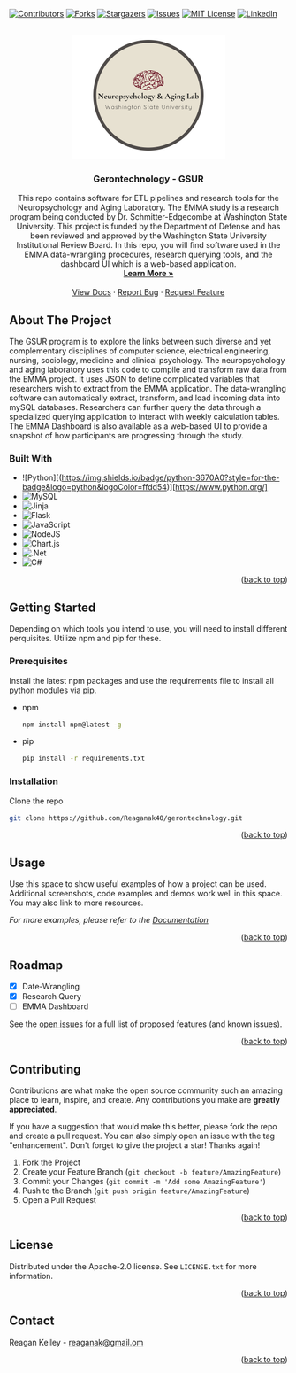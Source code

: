 <!-- Improved compatibility of back to top link: See: https://github.com/othneildrew/Best-README-Template/pull/73 -->
<a name="readme-top"></a>
<!--
*** Thanks for checking out the Best-README-Template. If you have a suggestion
*** that would make this better, please fork the repo and create a pull request
*** or simply open an issue with the tag "enhancement".
*** Don't forget to give the project a star!
*** Thanks again! Now go create something AMAZING! :D
-->



<!-- PROJECT SHIELDS -->
<!--
*** I'm using markdown "reference style" links for readability.
*** Reference links are enclosed in brackets [ ] instead of parentheses ( ).
*** See the bottom of this document for the declaration of the reference variables
*** for contributors-url, forks-url, etc. This is an optional, concise syntax you may use.
*** https://www.markdownguide.org/basic-syntax/#reference-style-links
-->
[![Contributors][contributors-shield]][contributors-url]
[![Forks][forks-shield]][forks-url]
[![Stargazers][stars-shield]][stars-url]
[![Issues][issues-shield]][issues-url]
[![MIT License][license-shield]][license-url]
[![LinkedIn][linkedin-shield]][linkedin-url]



<!-- PROJECT LOGO -->
<br />
<div align="center">
  <a href="https://github.com/Reaganak40/gerontechnology">
    <img src="docs/images/neuropsychology_and_aging_lab_img.png" alt="Logo" width="277" height="223">
  </a>

<h3 align="center">Gerontechnology - GSUR</h3>

  <p align="center">
    This repo contains software for ETL pipelines and research tools for the Neuropsychology and Aging Laboratory. The EMMA study is a research program being conducted by Dr. Schmitter-Edgecombe at Washington State University. This project is funded by the Department of Defense and has been reviewed and approved by the Washington State University Institutional Review Board. In this repo,
    you will find software used in the EMMA data-wrangling procedures, research querying tools, and the dashboard UI which is a web-based application.
    <br />
    <a href="https://labs.wsu.edu/neuropsychology-aging/home/emma-information/"><strong>Learn More »</strong></a>
    <br />
    <br />
    <a href="https://github.com/Reaganak40/gerontechnology/blob/main/docs/OFFLINE%20-%20EMMA%20Gerontechnology%20Docs.pdf">View Docs</a>
    ·
    <a href="https://github.com/Reaganak40/gerontechnology/issues">Report Bug</a>
    ·
    <a href="https://github.com/Reaganak40/gerontechnology/issues">Request Feature</a>
  </p>
</div>


<!-- ABOUT THE PROJECT -->
## About The Project

The GSUR program is to explore the links between such diverse and yet complementary disciplines of computer science, electrical engineering, nursing, sociology, medicine and clinical psychology.
The neuropsychology and aging laboratory uses this code to compile and transform raw data from the EMMA project. It uses JSON to define complicated variables that researchers wish to
extract from the EMMA application. The data-wrangling software can automatically extract, transform, and load incoming data into mySQL databases. Researchers can further query the data through a specialized
querying application to interact with weekly calculation tables. The EMMA Dashboard is also available as a web-based UI to provide a snapshot of how participants are progressing through the study.

### Built With

* ![Python][(https://img.shields.io/badge/python-3670A0?style=for-the-badge&logo=python&logoColor=ffdd54)][https://www.python.org/]
* ![MySQL](https://img.shields.io/badge/mysql-%2300f.svg?style=for-the-badge&logo=mysql&logoColor=white)
* ![Jinja](https://img.shields.io/badge/jinja-white.svg?style=for-the-badge&logo=jinja&logoColor=black)
* ![Flask](https://img.shields.io/badge/flask-%23000.svg?style=for-the-badge&logo=flask&logoColor=white)
* ![JavaScript](https://img.shields.io/badge/javascript-%23323330.svg?style=for-the-badge&logo=javascript&logoColor=%23F7DF1E)
* ![NodeJS](https://img.shields.io/badge/node.js-6DA55F?style=for-the-badge&logo=node.js&logoColor=white)
* ![Chart.js](https://img.shields.io/badge/chart.js-F5788D.svg?style=for-the-badge&logo=chart.js&logoColor=white)
* ![.Net](https://img.shields.io/badge/.NET-5C2D91?style=for-the-badge&logo=.net&logoColor=white)
* ![C#](https://img.shields.io/badge/c%23-%23239120.svg?style=for-the-badge&logo=c-sharp&logoColor=white)

<p align="right">(<a href="#readme-top">back to top</a>)</p>


<!-- GETTING STARTED -->
## Getting Started

Depending on which tools you intend to use, you will need to install different perquisites. Utilize
npm and pip for these.

### Prerequisites

Install the latest npm packages and use the requirements file to install all python modules via pip.
* npm
  ```sh
  npm install npm@latest -g
  ```

* pip
  ```sh
  pip install -r requirements.txt
  ```

### Installation

Clone the repo
   ```sh
   git clone https://github.com/Reaganak40/gerontechnology.git
   ```
<p align="right">(<a href="#readme-top">back to top</a>)</p>

<!-- USAGE EXAMPLES -->
## Usage

Use this space to show useful examples of how a project can be used. Additional screenshots, code examples and demos work well in this space. You may also link to more resources.

_For more examples, please refer to the [Documentation](https://github.com/Reaganak40/gerontechnology/blob/main/docs/OFFLINE%20-%20EMMA%20Gerontechnology%20Docs.pdf)_

<p align="right">(<a href="#readme-top">back to top</a>)</p>



<!-- ROADMAP -->
## Roadmap

- [x] Date-Wrangling
- [x] Research Query
- [ ] EMMA Dashboard

See the [open issues](https://github.com/github_username/repo_name/issues) for a full list of proposed features (and known issues).

<p align="right">(<a href="#readme-top">back to top</a>)</p>



<!-- CONTRIBUTING -->
## Contributing

Contributions are what make the open source community such an amazing place to learn, inspire, and create. Any contributions you make are **greatly appreciated**.

If you have a suggestion that would make this better, please fork the repo and create a pull request. You can also simply open an issue with the tag "enhancement".
Don't forget to give the project a star! Thanks again!

1. Fork the Project
2. Create your Feature Branch (`git checkout -b feature/AmazingFeature`)
3. Commit your Changes (`git commit -m 'Add some AmazingFeature'`)
4. Push to the Branch (`git push origin feature/AmazingFeature`)
5. Open a Pull Request

<p align="right">(<a href="#readme-top">back to top</a>)</p>



<!-- LICENSE -->
## License

Distributed under the Apache-2.0 license. See `LICENSE.txt` for more information.

<p align="right">(<a href="#readme-top">back to top</a>)</p>

<!-- CONTACT -->
## Contact

Reagan Kelley - reaganak@gmail.om

<p align="right">(<a href="#readme-top">back to top</a>)</p>



<!-- MARKDOWN LINKS & IMAGES -->
<!-- https://www.markdownguide.org/basic-syntax/#reference-style-links -->
[contributors-shield]: https://img.shields.io/github/contributors/Reaganak40/gerontechnology.svg?style=for-the-badge
[contributors-url]: https://github.com/Reaganak40/gerontechnology/graphs/contributors

[forks-shield]: https://img.shields.io/github/forks/Reaganak40/gerontechnology.svg?style=for-the-badge
[forks-url]: https://github.com/Reaganak40/gerontechnology/network/members

[stars-shield]: https://img.shields.io/github/stars/Reaganak40/gerontechnology.svg?style=for-the-badge
[stars-url]: https://github.com/Reaganak40/gerontechnology/stargazers

[issues-shield]: https://img.shields.io/github/issues/Reaganak40/gerontechnology.svg?style=for-the-badge
[issues-url]: https://github.com/Reaganak40/gerontechnology/issues

[license-shield]: https://img.shields.io/github/license/Reaganak40/gerontechnology.svg?style=for-the-badge
[license-url]: https://github.com/Reaganak40/gerontechnology/blob/main/LICENSE

[linkedin-shield]: https://img.shields.io/badge/-LinkedIn-black.svg?style=for-the-badge&logo=linkedin&colorB=555
[linkedin-url]: https://www.linkedin.com/in/reagan-kelley-2000/